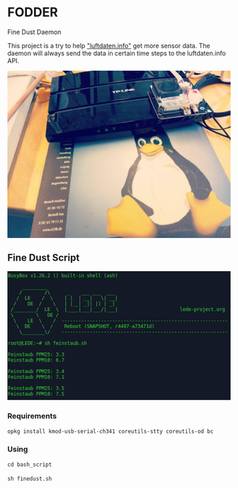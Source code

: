 # FODDER
Fine Dust Daemon

This project is a try to help ["luftdaten.info"](http://luftdaten.info/) get more sensor data.
The daemon will always send the data in certain time steps to the luftdaten.info API.

!["WDR4300 and SDS011"](https://github.com/PolynomialDivision/FODDER/blob/master/docs/img/WDR4300_SDS011.jpg)

## Fine Dust Script

!["Fine Dust Script on LEDE"](https://github.com/PolynomialDivision/FODDER/blob/master/docs/img/fine_dust_lede.png)

### Requirements

    opkg install kmod-usb-serial-ch341 coreutils-stty coreutils-od bc

### Using

	cd bash_script

	sh finedust.sh